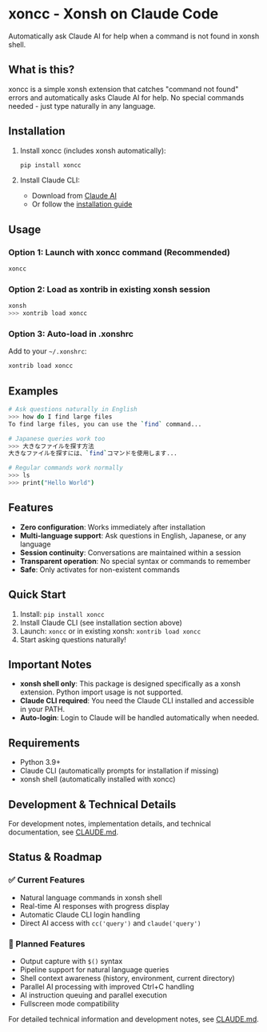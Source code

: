 # xoncc - Xonsh on Claude Code

Automatically ask Claude AI for help when a command is not found in xonsh shell.

## What is this?

xoncc is a simple xonsh extension that catches "command not found" errors and automatically asks Claude AI for help. No special commands needed - just type naturally in any language.

## Installation

1. Install xoncc (includes xonsh automatically):
   ```bash
   pip install xoncc
   ```

2. Install Claude CLI:
   - Download from [Claude AI](https://claude.ai/download)
   - Or follow the [installation guide](https://docs.anthropic.com/en/docs/claude-code/getting-started)

## Usage

### Option 1: Launch with xoncc command (Recommended)
```bash
xoncc
```

### Option 2: Load as xontrib in existing xonsh session
```bash
xonsh
>>> xontrib load xoncc
```

### Option 3: Auto-load in .xonshrc
Add to your `~/.xonshrc`:
```python
xontrib load xoncc
```

## Examples

```bash
# Ask questions naturally in English
>>> how do I find large files
To find large files, you can use the `find` command...

# Japanese queries work too
>>> 大きなファイルを探す方法
大きなファイルを探すには、`find`コマンドを使用します...

# Regular commands work normally
>>> ls
>>> print("Hello World")
```

## Features

- **Zero configuration**: Works immediately after installation
- **Multi-language support**: Ask questions in English, Japanese, or any language
- **Session continuity**: Conversations are maintained within a session
- **Transparent operation**: No special syntax or commands to remember
- **Safe**: Only activates for non-existent commands

## Quick Start

1. Install: `pip install xoncc`
2. Install Claude CLI (see installation section above)
3. Launch: `xoncc` or in existing xonsh: `xontrib load xoncc`
4. Start asking questions naturally!

## Important Notes

- **xonsh shell only**: This package is designed specifically as a xonsh extension. Python import usage is not supported.
- **Claude CLI required**: You need the Claude CLI installed and accessible in your PATH.
- **Auto-login**: Login to Claude will be handled automatically when needed.

## Requirements

- Python 3.9+
- Claude CLI (automatically prompts for installation if missing)
- xonsh shell (automatically installed with xoncc)

## Development & Technical Details

For development notes, implementation details, and technical documentation, see [CLAUDE.md](CLAUDE.md).

## Status & Roadmap

### ✅ Current Features
- Natural language commands in xonsh shell
- Real-time AI responses with progress display
- Automatic Claude CLI login handling
- Direct AI access with `cc('query')` and `claude('query')`

### 🚧 Planned Features
- Output capture with `$()` syntax
- Pipeline support for natural language queries
- Shell context awareness (history, environment, current directory)
- Parallel AI processing with improved Ctrl+C handling
- AI instruction queuing and parallel execution
- Fullscreen mode compatibility

For detailed technical information and development notes, see [CLAUDE.md](CLAUDE.md).